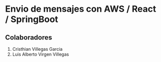 # Envio de mensajes con AWS / React / SpringBoot

## Colaboradores
1. Cristhian Villegas Garcia
2. Luis Alberto Virgen Villegas